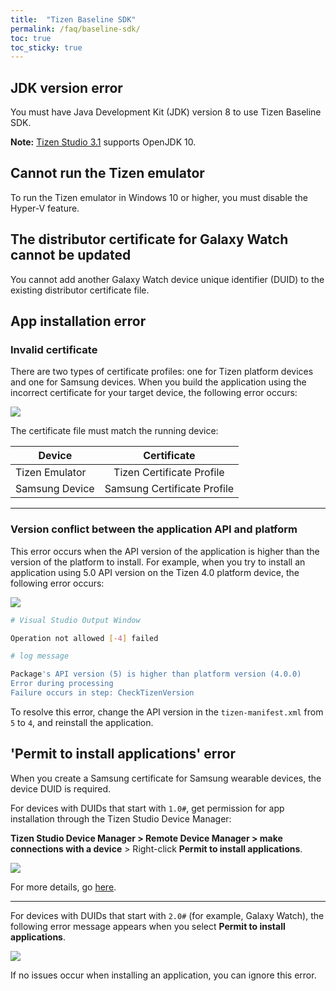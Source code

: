 ```yaml
---
title:  "Tizen Baseline SDK"
permalink: /faq/baseline-sdk/
toc: true
toc_sticky: true
---
```


## JDK version error
You must have Java Development Kit (JDK) version 8 to use Tizen Baseline SDK.

**Note:** [Tizen Studio 3.1](https://developer.tizen.org/development/tizen-studio/download/release-notes) supports OpenJDK 10.

## Cannot run the Tizen emulator
To run the Tizen emulator in Windows 10 or higher, you must disable the Hyper-V feature.

## The distributor certificate for Galaxy Watch cannot be updated
You cannot add another Galaxy Watch device unique identifier (DUID) to the existing distributor certificate file.

## App installation error
### Invalid certificate
There are two types of certificate profiles: one for Tizen platform devices and one for Samsung devices.
When you build the application using the incorrect certificate for your target device, the following error occurs:

![][invalid_cert]

The certificate file must match the running device:

| Device         | Certificate                 |
| -------------  |:---------------------------:|
| Tizen Emulator | Tizen Certificate Profile   |
| Samsung Device | Samsung Certificate Profile |

------------

### Version conflict between the application API and platform
This error occurs when the API version of the application is higher than the version of the platform to install. For example, when you try to install an application using 5.0 API version on the Tizen 4.0 platform device, the following error occurs:

![][version_conflict]

```sh
# Visual Studio Output Window

Operation not allowed [-4] failed
```

```sh
# log message

Package's API version (5) is higher than platform version (4.0.0)
Error during processing
Failure occurs in step: CheckTizenVersion
```

To resolve this error, change the API version in the `tizen-manifest.xml` from `5` to `4`, and reinstall the application.

## 'Permit to install applications' error
When you create a Samsung certificate for Samsung wearable devices, the device DUID is required.

For devices with DUIDs that start with `1.0#`, get permission for app installation through the Tizen Studio Device Manager:

**Tizen Studio Device Manager > Remote Device Manager > make connections with a device** > Right-click **Permit to install applications**.

![][permission_popup]

For more details, go [here][site_permission_for_app_install].

------

For devices with DUIDs that start with  `2.0#` (for example, Galaxy Watch), the following error message appears when you select **Permit to install applications**.

![][permission_to_install_app]

 If no issues occur when installing an application, you can ignore this error.

[site_permission_for_app_install]: https://developer.samsung.com/galaxy-watch/develop/getting-certificates/permit
[permission_popup]: {{site.url}}{{site.baseurl}}/assets/images/issues/tools/device_manager_popup_menu.png
[permission_to_install_app]: {{site.url}}{{site.baseurl}}/assets/images/issues/tools/certificate_manager_app_install_permission.png
[invalid_cert]: {{site.url}}{{site.baseurl}}/assets/images/issues/tools/invalid_cert.png
[version_conflict]: {{site.url}}{{site.baseurl}}/assets/images/issues/tools/version_conflict.png
